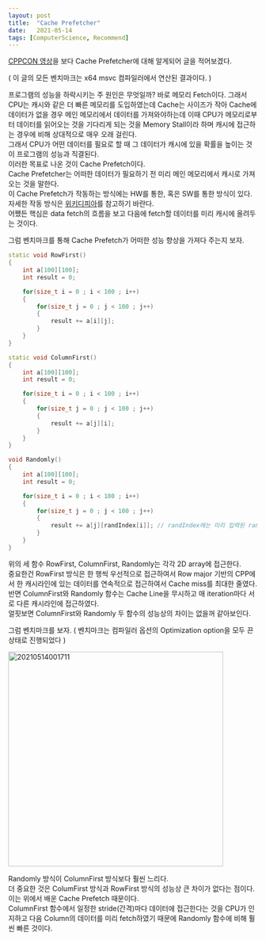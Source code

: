 ```yaml
---
layout: post
title:  "Cache Prefetcher"
date:   2021-05-14
tags: [ComputerScience, Recommend]
---
```


[CPPCON 영상](https://youtu.be/BP6NxVxDQIs)을 보다 Cache Prefetcher에 대해 알게되어 글을 적어보겠다.     

( 이 글의 모든 벤치마크는 x64 msvc 컴파일러에서 연산된 결과이다. )        

프로그램의 성능을 하락시키는 주 원인은 무엇일까? 바로 메모리 Fetch이다. 그래서 CPU는 캐시와 같은 더 빠른 메모리를 도입하였는데 Cache는 사이즈가 작아 Cache에 데이터가 없을 경우 메인 메모리에서 데이터를 가져와야하는데 이때 CPU가 메모리로부터 데이터를 읽어오는 것을 기다리게 되는 것을 Memory Stall이라 하며 캐시에 접근하는 경우에 비해 상대적으로 매우 오래 걸린다.                     
그래서 CPU가 어떤 데이터를 필요로 할 때 그 데이터가 캐시에 있을 확률을 높이는 것이 프로그램의 성능과 직결된다.       
이러한 목표로 나온 것이 Cache Prefetch이다.       
Cache Prefetcher는 어떠한 데이터가 필요하기 전 미리 메인 메모리에서 캐시로 가져오는 것을 말한다.     
이 Cache Prefetch가 작동하는 방식에는 HW를 통한, 혹은 SW를 통한 방식이 있다.       
자세한 작동 방식은 [위키디피아](https://en.wikipedia.org/wiki/Cache_prefetching#Hardware_vs._software_cache_prefetching)를 참고하기 바란다.    
어쨌든 핵심은 data fetch의 흐름을 보고 다음에 fetch할 데이터를 미리 캐시에 올려두는 것이다.     

그럼 벤치마크를 통해 Cache Prefetch가 어떠한 성능 향상을 가져다 주는지 보자.     

```cpp
static void RowFirst() 
{
    int a[100][100];
    int result = 0;

    for(size_t i = 0 ; i < 100 ; i++)
    {
        for(size_t j = 0 ; j < 100 ; j++)
        {
            result += a[i][j];
        }
    }
}

static void ColumnFirst() 
{
    int a[100][100];
    int result = 0;

    for(size_t i = 0 ; i < 100 ; i++)
    {
        for(size_t j = 0 ; j < 100 ; j++)
        {
            result += a[j][i];
        }
    }
}

void Randomly() 
{
    int a[100][100];
    int result = 0;

    for(size_t i = 0 ; i < 100 ; i++)
    {
        for(size_t j = 0 ; j < 100 ; j++)
        {
            result += a[j][randIndex[i]]; // randIndex에는 미리 입력된 random number가 저장되어 있다.
        }
    }
}
```

위의 세 함수 RowFirst, ColumnFirst, Randomly는 각각 2D array에 접근한다.         
중요한건 RowFirst 방식은 한 행씩 우선적으로 접근하여서 Row major 기반의 CPP에서 한 캐시라인에 있는 데이터를 연속적으로 접근하여서 Cache miss를 최대한 줄였다.       
반면 ColumnFirst와 Randomly 함수는 Cache Line을 무시하고 매 iteration마다 서로 다른 캐시라인에 접근하였다.     
얼핏보면 ColumnFirst와 Randomly 두 함수의 성능상의 차이는 없을꺼 같아보인다.    

그럼 벤치마크를 보자. ( 벤치마크는 컴파일러 옵션의 Optimization option을 모두 끈 상태로 진행되었다 )

<img width="434" alt="20210514001711" src="https://user-images.githubusercontent.com/33873804/118149673-bb6e1500-b44c-11eb-8de5-b22486d77f77.png">     

Randomly 방식이 ColumnFirst 방식보다 훨씬 느리다.     
더 중요한 것은 ColumFirst 방식과 RowFirst 방식의 성능상 큰 차이가 없다는 점이다.           
이는 위에서 배운 Cache Prefetch 때문이다.       
ColumnFirst 함수에서 일정한 stride(간격)마다 데이터에 접근한다는 것을 CPU가 인지하고 다음 Column의 데이터를 미리 fetch하였기 때문에 Randomly 함수에 비해 훨씬 빠른 것이다.      
